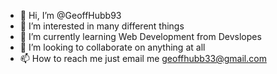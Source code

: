 - 👋 Hi, I’m @GeoffHubb93
- 👀 I’m interested in many different things
- 🌱 I’m currently learning Web Development from Devslopes
- 💞️ I’m looking to collaborate on anything at all
- 📫 How to reach me just email me geoffhubb33@gmail.com

<!---
GeoffHubb93/GeoffHubb93 is a ✨ special ✨ repository because its `README.md` (this file) appears on your GitHub profile.
You can click the Preview link to take a look at your changes.
--->

